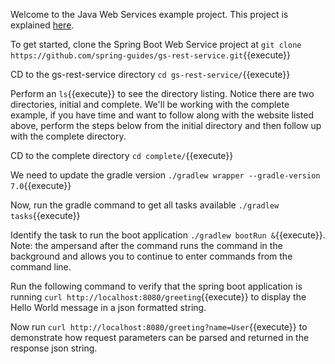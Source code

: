 Welcome to the Java Web Services example project.  This project is explained [here](https://spring.io/guides/gs/rest-service/).

To get started, clone the Spring Boot Web Service project at `git clone https://github.com/spring-guides/gs-rest-service.git`{{execute}}

CD to the gs-rest-service directory `cd gs-rest-service/`{{execute}}

Perform an `ls`{{execute}} to see the directory listing.  Notice there are two directories, initial and complete.  We'll be working with the complete example, if you have time and want to follow along with the website listed above, perform the steps below from the initial directory and then follow up with the complete directory.

CD to the complete directory `cd complete/`{{execute}}

We need to update the gradle version `./gradlew wrapper --gradle-version 7.0`{{execute}}

Now, run the gradle command to get all tasks available `./gradlew tasks`{{execute}}

Identify the task to run the boot application `./gradlew bootRun &`{{execute}}.  Note: the ampersand after the command runs the command in the background and allows you to continue to enter commands from the command line.

Run the following command to verify that the spring boot application is running `curl http://localhost:8080/greeting`{{execute}} to display the Hello World message in a json formatted string.

Now run `curl http://localhost:8080/greeting?name=User`{{execute}} to demonstrate how request parameters can be parsed and returned in the response json string.


